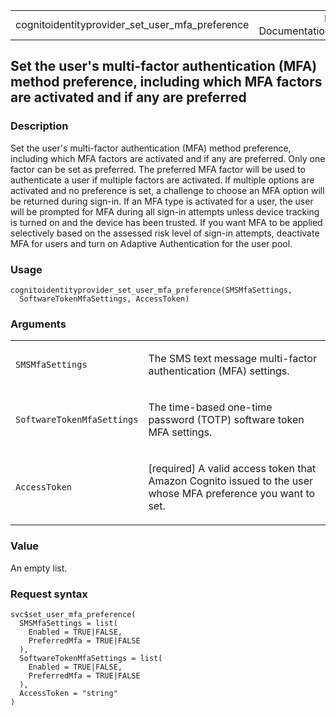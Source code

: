 <table style="width: 100%;">
<tbody>
<tr class="odd">
<td>cognitoidentityprovider_set_user_mfa_preference</td>
<td style="text-align: right;">R Documentation</td>
</tr>
</tbody>
</table>

## Set the user's multi-factor authentication (MFA) method preference, including which MFA factors are activated and if any are preferred

### Description

Set the user's multi-factor authentication (MFA) method preference,
including which MFA factors are activated and if any are preferred. Only
one factor can be set as preferred. The preferred MFA factor will be
used to authenticate a user if multiple factors are activated. If
multiple options are activated and no preference is set, a challenge to
choose an MFA option will be returned during sign-in. If an MFA type is
activated for a user, the user will be prompted for MFA during all
sign-in attempts unless device tracking is turned on and the device has
been trusted. If you want MFA to be applied selectively based on the
assessed risk level of sign-in attempts, deactivate MFA for users and
turn on Adaptive Authentication for the user pool.

### Usage

    cognitoidentityprovider_set_user_mfa_preference(SMSMfaSettings,
      SoftwareTokenMfaSettings, AccessToken)

### Arguments

<table>
<colgroup>
<col style="width: 35%" />
<col style="width: 65%" />
</colgroup>
<tbody>
<tr class="odd">
<td><code
id="cognitoidentityprovider_set_user_mfa_preference_:_SMSMfaSettings">SMSMfaSettings</code></td>
<td><p>The SMS text message multi-factor authentication (MFA)
settings.</p></td>
</tr>
<tr class="even">
<td><code
id="cognitoidentityprovider_set_user_mfa_preference_:_SoftwareTokenMfaSettings">SoftwareTokenMfaSettings</code></td>
<td><p>The time-based one-time password (TOTP) software token MFA
settings.</p></td>
</tr>
<tr class="odd">
<td><code
id="cognitoidentityprovider_set_user_mfa_preference_:_AccessToken">AccessToken</code></td>
<td><p>[required] A valid access token that Amazon Cognito issued to the
user whose MFA preference you want to set.</p></td>
</tr>
</tbody>
</table>

### Value

An empty list.

### Request syntax

    svc$set_user_mfa_preference(
      SMSMfaSettings = list(
        Enabled = TRUE|FALSE,
        PreferredMfa = TRUE|FALSE
      ),
      SoftwareTokenMfaSettings = list(
        Enabled = TRUE|FALSE,
        PreferredMfa = TRUE|FALSE
      ),
      AccessToken = "string"
    )
